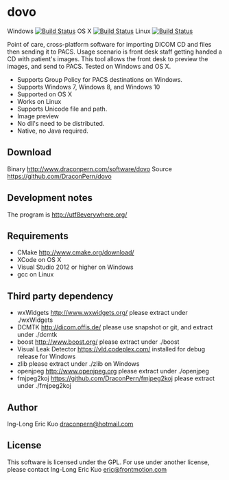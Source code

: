# dovo
Windows [![Build Status](http://home.draconpern.com:8080/buildStatus/icon?job=dovo.win32.release)](http://home.draconpern.com:8080/job/dovo.win32.release/) OS X [![Build Status](http://home.draconpern.com:8080/buildStatus/icon?job=dovo.osx.release)](http://home.draconpern.com:8080/job/dovo.osx.release/) Linux [![Build Status](http://home.draconpern.com:8080/buildStatus/icon?job=dovo.linux.debug)](http://home.draconpern.com:8080/job/dovo.linux.debug/)

Point of care, cross-platform software for importing DICOM CD and files then sending it to PACS. Usage scenario is front desk staff getting handed a CD with patient's images.  This tool allows the front desk to preview the images, and send to PACS.  Tested on Windows and OS X.

- Supports Group Policy for PACS destinations on Windows.
- Supports Windows 7, Windows 8, and Windows 10
- Supported on OS X
- Works on Linux
- Supports Unicode file and path.
- Image preview
- No dll's need to be distributed.
- Native, no Java required.

## Download
Binary http://www.draconpern.com/software/dovo
Source https://github.com/DraconPern/dovo

## Development notes
The program is http://utf8everywhere.org/

## Requirements
- CMake http://www.cmake.org/download/
- XCode on OS X
- Visual Studio 2012 or higher on Windows
- gcc on Linux

## Third party dependency
- wxWidgets http://www.wxwidgets.org/ please extract under ./wxWidgets
- DCMTK http://dicom.offis.de/ please use snapshot or git, and extract under ./dcmtk
- boost http://www.boost.org/ please extract under ./boost
- Visual Leak Detector https://vld.codeplex.com/ installed for debug release for Windows
- zlib please extract under ./zlib on Windows
- openjpeg http://www.openjpeg.org please extract under ./openjpeg
- fmjpeg2koj https://github.com/DraconPern/fmjpeg2koj please extract under ./fmjpeg2koj

## Author
Ing-Long Eric Kuo <draconpern@hotmail.com>

## License
This software is licensed under the GPL.  For use under another license, please contact Ing-Long Eric Kuo <eric@frontmotion.com>
